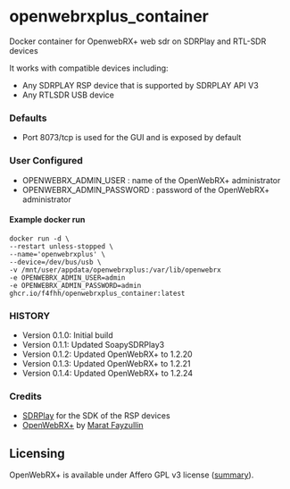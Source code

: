 
# openwebrxplus_container
Docker container for OpenwebRX+ web sdr on SDRPlay and RTL-SDR devices

It works with compatible devices including:
* Any SDRPLAY RSP device that is supported by SDRPLAY API V3
* Any RTLSDR USB device

### Defaults
* Port 8073/tcp is used for the GUI and is exposed by default

### User Configured
* OPENWEBRX_ADMIN_USER : name of the OpenWebRX+ administrator
* OPENWEBRX_ADMIN_PASSWORD : password of the OpenWebRX+ administrator

#### Example docker run

```
docker run -d \
--restart unless-stopped \
--name='openwebrxplus' \
--device=/dev/bus/usb \
-v /mnt/user/appdata/openwebrxplus:/var/lib/openwebrx
-e OPENWEBRX_ADMIN_USER=admin
-e OPENWEBRX_ADMIN_PASSWORD=admin
ghcr.io/f4fhh/openwebrxplus_container:latest
```
### HISTORY
 - Version 0.1.0: Initial build
 - Version 0.1.1: Updated SoapySDRPlay3
 - Version 0.1.2: Updated OpenWebRX+ to 1.2.20
 - Version 0.1.3: Updated OpenWebRX+ to 1.2.21
 - Version 0.1.4: Updated OpenWebRX+ to 1.2.24

### Credits
 - [SDRPlay](https://github.com/SDRplay) for the SDK of the RSP devices
 - [OpenWebRX+](https://github.com/luarvique/openwebrx) by [Marat Fayzullin](http://fms.komkon.org/)

## Licensing
OpenWebRX+ is available under Affero GPL v3 license
([summary](https://tldrlegal.com/license/gnu-affero-general-public-license-v3-(agpl-3.0))).
